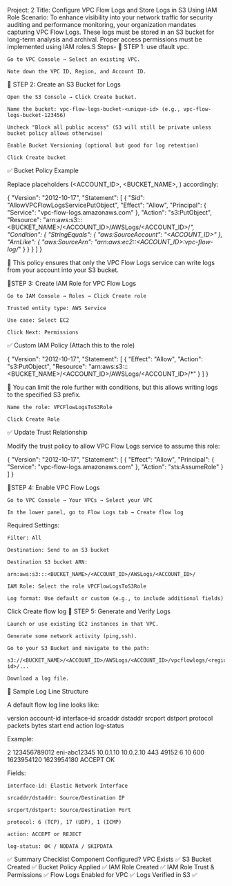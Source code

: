 Project: 2
Title: Configure VPC Flow Logs and Store Logs in S3 Using IAM Role
Scenario:
To enhance visibility into your network traffic for security auditing and performance monitoring, your organization mandates capturing VPC Flow Logs. These logs must be stored in an S3 bucket for long-term analysis and archival. Proper access permissions must be implemented using IAM roles.S
Steps-
🔧 STEP 1: use dfault vpc.

    Go to VPC Console → Select an existing VPC.

    Note down the VPC ID, Region, and Account ID.

🔧 STEP 2: Create an S3 Bucket for Logs
   
    Open the S3 Console → Click Create bucket.

    Name the bucket: vpc-flow-logs-bucket-<unique-id> (e.g., vpc-flow-logs-bucket-123456)

    Uncheck "Block all public access" (S3 will still be private unless bucket policy allows otherwise)

    Enable Bucket Versioning (optional but good for log retention)

    Click Create bucket

✅ Bucket Policy Example

Replace placeholders (<ACCOUNT_ID>, <BUCKET_NAME>, <REGION>) accordingly:

{
  "Version": "2012-10-17",
  "Statement": [
    {
      "Sid": "AllowVPCFlowLogsServicePutObject",
      "Effect": "Allow",
      "Principal": {
        "Service": "vpc-flow-logs.amazonaws.com"
      },
      "Action": "s3:PutObject",
      "Resource": "arn:aws:s3:::<BUCKET_NAME>/<ACCOUNT_ID>/AWSLogs/<ACCOUNT_ID>/*",
      "Condition": {
        "StringEquals": {
          "aws:SourceAccount": "<ACCOUNT_ID>"
        },
        "ArnLike": {
          "aws:SourceArn": "arn:aws:ec2:<REGION>:<ACCOUNT_ID>:vpc-flow-log/*"
        }
      }
    }
  ]
}

 📌 This policy ensures that only the VPC Flow Logs service can write logs from your account into your S3 bucket.

🔧STEP 3: Create IAM Role for VPC Flow Logs

    Go to IAM Console → Roles → Click Create role

    Trusted entity type: AWS Service

    Use case: Select EC2 

    Click Next: Permissions

✅ Custom IAM Policy (Attach this to the role)

{
  "Version": "2012-10-17",
  "Statement": [
    {
      "Effect": "Allow",
      "Action": "s3:PutObject",
      "Resource": "arn:aws:s3:::<BUCKET_NAME>/<ACCOUNT_ID>/AWSLogs/<ACCOUNT_ID>/*"
    }
  ]
}

📌 You can limit the role further with conditions, but this allows writing logs to the specified S3 prefix.

    Name the role: VPCFlowLogsToS3Role

    Click Create Role

✅ Update Trust Relationship

Modify the trust policy to allow VPC Flow Logs service to assume this role:

{
  "Version": "2012-10-17",
  "Statement": [
    {
      "Effect": "Allow",
      "Principal": {
        "Service": "vpc-flow-logs.amazonaws.com"
      },
      "Action": "sts:AssumeRole"
    }
  ]
}

🔧STEP 4: Enable VPC Flow Logs

    Go to VPC Console → Your VPCs → Select your VPC

    In the lower panel, go to Flow Logs tab → Create flow log

Required Settings:

    Filter: All 

    Destination: Send to an S3 bucket

    Destination S3 bucket ARN:

    arn:aws:s3:::<BUCKET_NAME>/<ACCOUNT_ID>/AWSLogs/<ACCOUNT_ID>/

    IAM Role: Select the role VPCFlowLogsToS3Role

    Log format: Use default or custom (e.g., to include additional fields)

Click Create flow log
🔧 STEP 5: Generate and Verify Logs

    Launch or use existing EC2 instances in that VPC.

    Generate some network activity (ping,ssh).

    Go to your S3 Bucket and navigate to the path:

    s3://<BUCKET_NAME>/<ACCOUNT_ID>/AWSLogs/<ACCOUNT_ID>/vpcflowlogs/<region>/<vpc-id>/...

    Download a log file.

🧾 Sample Log Line Structure

A default flow log line looks like:

version account-id interface-id srcaddr dstaddr srcport dstport protocol packets bytes start end action log-status

Example:

2 123456789012 eni-abc12345 10.0.1.10 10.0.2.10 443 49152 6 10 600 1623954120 1623954180 ACCEPT OK

Fields:

    interface-id: Elastic Network Interface

    srcaddr/dstaddr: Source/Destination IP

    srcport/dstport: Source/Destination Port

    protocol: 6 (TCP), 17 (UDP), 1 (ICMP)

    action: ACCEPT or REJECT

    log-status: OK / NODATA / SKIPDATA

✅ Summary Checklist
Component	Configured?
VPC Exists	                    ✅
S3 Bucket Created             	✅
Bucket Policy Applied	          ✅
IAM Role Created	              ✅
IAM Role Trust & Permissions	  ✅
Flow Logs Enabled for VPC	      ✅
Logs Verified in S3	            ✅






